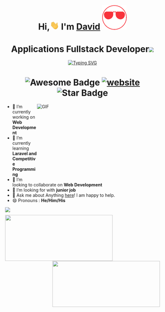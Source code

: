 <h1 align="center">Hi,<img src="https://raw.githubusercontent.com/ABSphreak/ABSphreak/master/gifs/Hi.gif" width="30px" /> I'm <a href="https://tonynguyenit18.github.io/">David<a> <img width="80" src="https://raw.githubusercontent.com/tonynguyenit18/tonynguyenit18/main/static/happy-face.gif"></h1>
<h1 align="center"> Applications Fullstack Developer<img src="https://media.giphy.com/media/hvRJCLFzcasrR4ia7z/giphy.gif" width="35"></h1>
<p align="center">
<a href="https://git.io/typing-svg"><img src="https://readme-typing-svg.demolab.com?font=Ubuntu&weight=900&size=40&duration=5022&pause=1000&color=1DCAF7&background=23FFCD00&vCenter=true&width=435&lines=Application+developer;Full+Stack+-+Developer+;1%2B+year+of+programming+experience.;+always+learning+new+technologies" alt="Typing SVG" /></a>
</p>

<p align='center'>
 <h1 align="center">
  <img src="https://cdn.rawgit.com/sindresorhus/awesome/d7305f38d29fed78fa85652e3a63e154dd8e8829/media/badge.svg" alt="Awesome Badge"/>
  <a href="/"><img src="https://img.shields.io/static/v1?label=&labelColor=505050&message=findwrk&color=%230076D6&style=flat&logo=google-chrome&logoColor=%230076D6" alt="website"/></a>
  <img src="https://img.shields.io/static/v1?label=%F0%9F%8C%9F&message=If%20Useful&style=style=flat&color=BC4E99" alt="Star Badge"/>
</h1>

<a target="_blank">
  <img align="right" height="250" width="400" alt="GIF" src="https://github.com/JayantGoel001/JayantGoel001/blob/master/GIF/code.gif">
</a>

- 🔭 I’m currently working on **Web Development**
- 🌱 I’m currently learning **Laravel and Competitive Programming**
- 👯 I’m looking to collaborate on **Web Development**
- 🤔 I’m looking for with **junior job**
- 💬 Ask me about Anything [here](https://github.com/smir45/smir45/issues/1)! I am happy to help.
- 😄 Pronouns : **He/Him/His**

<img align="left" src="https://visitor-badge.laobi.icu/badge?page_id=zeeid" />

<h1 align="center"></h1>

<div align="center">
<img align="left" height="150px" width="350px" src="https://github-readme-stats.vercel.app/api?username=zeeid&count_private=true&show_icons=true&theme=tokyonight" />
<img align="right" height="150px" width="350px" src="https://github-readme-stats.vercel.app/api/top-langs/?username=zeeid&layout=compact&theme=aura&langs_count=9" />
</div>